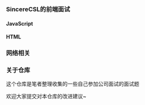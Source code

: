 ### SincereCSL的前端面试

#### JavaScript

#### HTML

### 网络相关

### 关于仓库

这个仓库是笔者整理收集的一些自己参加公司面试的面试题

欢迎大家提交对本仓库的改进建议~
